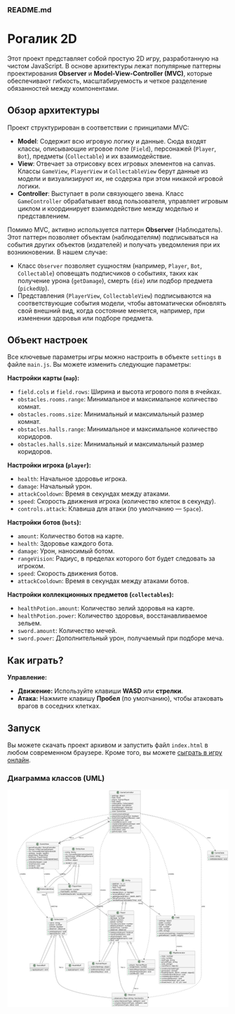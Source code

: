 ### README.md

# Рогалик 2D

Этот проект представляет собой простую 2D игру, разработанную на чистом JavaScript. В основе архитектуры лежат популярные паттерны проектирования **Observer** и **Model-View-Controller (MVC)**, которые обеспечивают гибкость, масштабируемость и четкое разделение обязанностей между компонентами.

## Обзор архитектуры

Проект структурирован в соответствии с принципами MVC:

  * **Model**: Содержит всю игровую логику и данные. Сюда входят классы, описывающие игровое поле (`Field`), персонажей (`Player`, `Bot`), предметы (`Collectable`) и их взаимодействие.
  * **View**: Отвечает за отрисовку всех игровых элементов на canvas. Классы `GameView`, `PlayerView` и `CollectableView` берут данные из модели и визуализируют их, не содержа при этом никакой игровой логики.
  * **Controller**: Выступает в роли связующего звена. Класс `GameController` обрабатывает ввод пользователя, управляет игровым циклом и координирует взаимодействие между моделью и представлением.

Помимо MVC, активно используется паттерн **Observer** (Наблюдатель). Этот паттерн позволяет объектам (наблюдателям) подписываться на события других объектов (издателей) и получать уведомления при их возникновении. В нашем случае:

  * Класс `Observer` позволяет сущностям (например, `Player`, `Bot`, `Collectable`) оповещать подписчиков о событиях, таких как получение урона (`getDamage`), смерть (`die`) или подбор предмета (`pickedUp`).
  * Представления (`PlayerView`, `CollectableView`) подписываются на соответствующие события модели, чтобы автоматически обновлять свой внешний вид, когда состояние меняется, например, при изменении здоровья или подборе предмета.

## Объект настроек

Все ключевые параметры игры можно настроить в объекте `settings` в файле `main.js`. Вы можете изменить следующие параметры:

**Настройки карты (`map`):**

  * `field.cols` и `field.rows`: Ширина и высота игрового поля в ячейках.
  * `obstacles.rooms.range`: Минимальное и максимальное количество комнат.
  * `obstacles.rooms.size`: Минимальный и максимальный размер комнат.
  * `obstacles.halls.range`: Минимальное и максимальное количество коридоров.
  * `obstacles.halls.size`: Минимальный и максимальный размер коридоров.

**Настройки игрока (`player`):**

  * `health`: Начальное здоровье игрока.
  * `damage`: Начальный урон.
  * `attackCooldown`: Время в секундах между атаками.
  * `speed`: Скорость движения игрока (количество клеток в секунду).
  * `controls.attack`: Клавиша для атаки (по умолчанию — `Space`).

**Настройки ботов (`bots`):**

  * `amount`: Количество ботов на карте.
  * `health`: Здоровье каждого бота.
  * `damage`: Урон, наносимый ботом.
  * `rangeVision`: Радиус, в пределах которого бот будет следовать за игроком.
  * `speed`: Скорость движения ботов.
  * `attackCooldown`: Время в секундах между атаками ботов.

**Настройки коллекционных предметов (`collectables`):**

  * `healthPotion.amount`: Количество зелий здоровья на карте.
  * `healthPotion.power`: Количество здоровья, восстанавливаемое зельем.
  * `sword.amount`: Количество мечей.
  * `sword.power`: Дополнительный урон, получаемый при подборе меча.

## Как играть?

**Управление:**

  * **Движение:** Используйте клавиши **WASD** или **стрелки**.
  * **Атака:** Нажмите клавишу **Пробел** (по умолчанию), чтобы атаковать врагов в соседних клетках.

## Запуск

Вы можете скачать проект архивом и запустить файл `index.html` в любом современном браузере. Кроме того, вы можете [сыграть в игру онлайн](https://mkprkk.github.io/rogue/).

### Диаграмма классов (UML)


![alt text](uml.png)